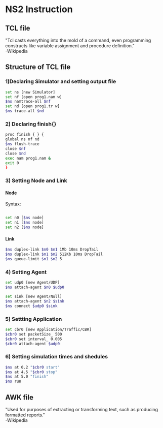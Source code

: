 # NS2 Instruction

## TCL file

"Tcl casts everything into the mold of a command, even programming constructs like variable assignment and procedure definition."<br>-Wikipedia

## Structure of TCL file

### 1)Declaring Simulator and setting output file
```bash
set ns [new Simulator]
set nf [open prog1.nam w]
$ns namtrace-all $nf
set nd [open prog1.tr w]
$ns trace-all $nd
```
### 2) Declaring finish{}
```bash
proc finish { } {
global ns nf nd
$ns flush-trace
close $nf
close $nd
exec nam prog1.nam &
exit 0
}
```

### 3) Setting Node and Link
#### Node
Syntax:
```
```

```bash
set n0 [$ns node]
set n1 [$ns node]
set n2 [$ns node]
```
#### Link
```bash
$ns duplex-link $n0 $n1 1Mb 10ms DropTail
$ns duplex-link $n1 $n2 512Kb 10ms DropTail
$ns queue-limit $n1 $n2 5
```
### 4) Setting Agent
```bash
set udp0 [new Agent/UDP]
$ns attach-agent $n0 $udp0
```
```bash
set sink [new Agent/Null]
$ns attach-agent $n2 $sink
$ns connect $udp0 $sink
```

### 5) Settting Application
```bash
set cbr0 [new Application/Traffic/CBR]
$cbr0 set packetSize_ 500
$cbr0 set interval_ 0.005
$cbr0 attach-agent $udp0
```

### 6) Setting simulation times and shedules
```bash
$ns at 0.2 "$cbr0 start"
$ns at 4.5 "$cbr0 stop"
$ns at 5.0 "finish"
$ns run
```


## AWK file

"Used for purposes of extracting or transforming text, such as producing formatted reports."<br>-Wikipedia